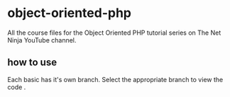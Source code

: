 # object-oriented-php
All the course files for the Object Oriented PHP tutorial series on The Net Ninja YouTube channel.

## how to use
Each basic has it's own branch. Select the appropriate branch to view the code .
